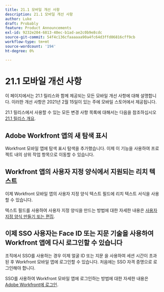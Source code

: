 ```yaml
---
title: 21.1 모바일 개선 사항
description: 21.1 모바일 개선 사항
author: Luke
draft: Probably
feature: Product Announcements
exl-id: 9232e204-6813-40ec-b1ad-ae2c0b9e8cdc
source-git-commit: 54f4c136cfaaaaaa90a4fc64d3ffd06816cff9cb
workflow-type: tm+mt
source-wordcount: '194'
ht-degree: 0%

---
```


# 21.1 모바일 개선 사항

이 페이지에서는 21.1 릴리스와 함께 제공되는 모든 모바일 개선 사항에 대해 설명합니다. 이러한 개선 사항은 2021년 2월 15일이 있는 주에 모바일 스토어에서 제공됩니다.

21.1 릴리스에서 사용할 수 있는 모든 변경 사항 목록에 대해서는 다음을 참조하십시오 [21.1 릴리스 개요](../../../product-announcements/product-releases/21.1-release-activity/21-1-release-overview.md).

## Adobe Workfront 앱의 새 탐색 표시

Workfront 모바일 앱에 탐색 표시 탐색을 추가했습니다. 이제 이 기능을 사용하여 프로젝트 내의 상위 작업 항목으로 이동할 수 있습니다.

## Workfront 앱의 사용자 지정 양식에서 지원되는 리치 텍스트

이제 Workfront 모바일 앱의 사용자 지정 양식 텍스트 필드에 리치 텍스트 서식을 사용할 수 있습니다.

텍스트 필드를 사용하여 사용자 지정 양식을 만드는 방법에 대한 자세한 내용은 [사용자 지정 양식 만들기 또는 편집](../../../administration-and-setup/customize-workfront/create-manage-custom-forms/create-or-edit-a-custom-form.md).

## 이제 SSO 사용자는 Face ID 또는 지문 기술을 사용하여 Workfront 앱에 다시 로그인할 수 있습니다

조직에서 SSO를 사용하는 경우 이제 얼굴 ID 또는 지문 을 사용하여 세션 시간이 초과된 후 Workfront 모바일 앱에 로그인할 수 있습니다. 처음에는 SSO 자격 증명으로 로그인해야 합니다.

SSO를 사용하여 Workfront 모바일 앱에 로그인하는 방법에 대한 자세한 내용은 [Adobe Workfront에 로그인](../../../workfront-basics/manage-your-account-and-profile/managing-your-workfront-account/log-in-to-workfront.md).
